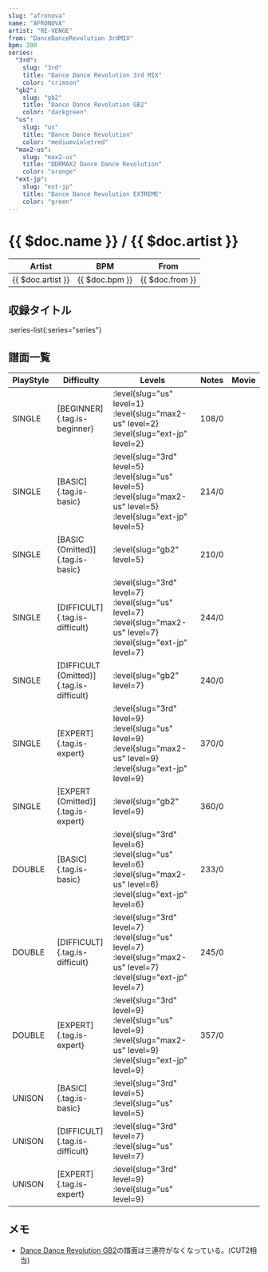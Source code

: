 ```yaml
---
slug: "afronova"
name: "AFRONOVA"
artist: "RE-VENGE"
from: "DanceDanceRevolution 3rdMIX"
bpm: 200
series:
  "3rd":
    slug: "3rd"
    title: "Dance Dance Revolution 3rd MIX"
    color: "crimson"
  "gb2":
    slug: "gb2"
    title: "Dance Dance Revolution GB2"
    color: "darkgreen"
  "us":
    slug: "us"
    title: "Dance Dance Revolution"
    color: "mediumvioletred"
  "max2-us":
    slug: "max2-us"
    title: "DDRMAX2 Dance Dance Revolution"
    color: "orange"
  "ext-jp":
    slug: "ext-jp"
    title: "Dance Dance Revolution EXTREME"
    color: "green"
---
```


# {{ $doc.name }} / {{ $doc.artist }}

|Artist|BPM|From|
|------|---|----|
|{{ $doc.artist }}|{{ $doc.bpm }}|{{ $doc.from }}|

## 収録タイトル

:series-list{:series="series"}

## 譜面一覧

|PlayStyle|Difficulty|Levels|Notes|Movie|
|---------|----------|------|-----|-----|
|SINGLE|[BEGINNER]{.tag.is-beginner}|:level{slug="us" level=1} :level{slug="max2-us" level=2} :level{slug="ext-jp" level=2}|108/0||
|SINGLE|[BASIC]{.tag.is-basic}|:level{slug="3rd" level=5} :level{slug="us" level=5} :level{slug="max2-us" level=5} :level{slug="ext-jp" level=5}|214/0||
|SINGLE|[BASIC (Omitted)]{.tag.is-basic}|:level{slug="gb2" level=5}|210/0||
|SINGLE|[DIFFICULT]{.tag.is-difficult}|:level{slug="3rd" level=7} :level{slug="us" level=7} :level{slug="max2-us" level=7} :level{slug="ext-jp" level=7}|244/0||
|SINGLE|[DIFFICULT (Omitted)]{.tag.is-difficult}|:level{slug="gb2" level=7}|240/0||
|SINGLE|[EXPERT]{.tag.is-expert}|:level{slug="3rd" level=9} :level{slug="us" level=9} :level{slug="max2-us" level=9} :level{slug="ext-jp" level=9}|370/0||
|SINGLE|[EXPERT (Omitted)]{.tag.is-expert}|:level{slug="gb2" level=9}|360/0||
|DOUBLE|[BASIC]{.tag.is-basic}|:level{slug="3rd" level=6} :level{slug="us" level=6} :level{slug="max2-us" level=6} :level{slug="ext-jp" level=6}|233/0||
|DOUBLE|[DIFFICULT]{.tag.is-difficult}|:level{slug="3rd" level=7} :level{slug="us" level=7} :level{slug="max2-us" level=7} :level{slug="ext-jp" level=7}|245/0||
|DOUBLE|[EXPERT]{.tag.is-expert}|:level{slug="3rd" level=9} :level{slug="us" level=9} :level{slug="max2-us" level=9} :level{slug="ext-jp" level=9}|357/0||
|UNISON|[BASIC]{.tag.is-basic}|:level{slug="3rd" level=5} :level{slug="us" level=5}|||
|UNISON|[DIFFICULT]{.tag.is-difficult}|:level{slug="3rd" level=7} :level{slug="us" level=7}|||
|UNISON|[EXPERT]{.tag.is-expert}|:level{slug="3rd" level=9} :level{slug="us" level=9}|||

## メモ

- [Dance Dance Revolution GB2](/series/gb2/)の譜面は三連符がなくなっている。(CUT2相当)
